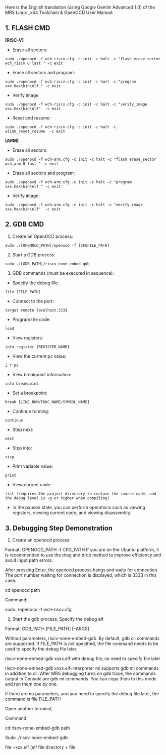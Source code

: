 Here is the English translation (using Google Gemini Advanced 1.0) of the MRS Linux _x64 Toolchain & OpenOCD User Manual:

## 1. FLASH CMD

**[RISC-V]**

* Erase all sectors:
```
sudo ./openocd -f wch-riscv.cfg -c init -c halt -c "flash erase_sector wch_riscv 0 last " -c exit
```

* Erase all sectors and program:
```
sudo ./openocd -f wch-riscv.cfg -c init -c halt -c "program xxx.hex\bin\elf " -c exit
```

* Verify image:
```
sudo ./openocd -f wch-riscv.cfg -c init -c halt -c "verify_image xxx.hex\bin\elf"  -c exit
```

* Reset and resume:
```
sudo ./openocd -f wch-riscv.cfg -c init -c halt -c wlink_reset_resume  -c exit
```

**[ARM]**

* Erase all sectors:
```
sudo ./openocd -f wch-arm.cfg -c init -c halt -c "flash erase_sector wch_arm 0 last " -c exit
```

* Erase all sectors and program:
```
sudo ./openocd -f wch-arm.cfg -c init -c halt -c "program xxx.hex\bin\elf " -c exit
```

* Verify image:
```
sudo ./openocd -f wch-arm.cfg -c init -c halt -c "verify_image xxx.hex\bin\elf"  -c exit
```

## 2. GDB CMD

1. Create an OpenOCD process:
```
sudo ./[OPENOCD_PATH]/openocd -f [CFGFILE_PATH]
```

2. Start a GDB process:
```
sudo ./[GDB_PATH]/riscv-none-embed-gdb
```

3. GDB commands (must be executed in sequence):

* Specify the debug file:
```
file [FILE_PATH]
```

* Connect to the port:
```
target remote localhost:3333
```

* Program the code:
```
load
```

* View registers:
```
info register [REGISTER_NAME]
```

* View the current pc value:
```
i r pc
```

* View breakpoint information:
```
info breakpoint
```

* Set a breakpoint:
```
break [LINE_NUM/FUNC_NAME/SYMBOL_NAME]
```

* Continue running:
```
continue
```

* Step next:
```
next
```

* Step into:
```
step
```

* Print variable value:
```
print
```

* View current code:
```
list (requires the project directory to contain the source code, and the debug level is -g or higher when compiling)
```

* In the paused state, you can perform operations such as viewing registers, viewing current code, and viewing disassembly.

## 3. Debugging Step Demonstration

1. Create an openocd process

Format: OPENOCD_PATH -f CFG_PATH
If you are on the Ubuntu platform, it is recommended to use the drag and drop method to improve efficiency and avoid input path errors.

After pressing Enter, the openocd process hangs and waits for connection. The port number waiting for connection is displayed, which is 3333 in this case.

cd openocd path

Command:

sudo ./openocd -f wch-riscv.cfg


2. Start the gdb process. Specify the debug elf

Format: GDB_PATH [FILE_PATH] [–ARGS]

Without parameters, riscv-none-embed-gdb. By default, gdb cli commands are supported. If FILE_PATH is not specified, the file command needs to be used to specify the debug file later.

riscv-none-embed-gdb xxxx.elf with debug file, no need to specify file later

riscv-none-embed-gdb xxxx.elf–interpreter mi supports gdb mi commands in addition to cli. After MRS debugging turns on gdb trace, the commands output in Console are gdb mi commands. You can copy them to this mode and run them one by one.

If there are no parameters, and you need to specify the debug file later, the command is file FILE_PATH

Open another terminal,

Command

cd  riscv-none-embed-gdb path

Sudo ./riscv-none-embed-gdb 

file +xxx.elf (elf file directory + file

